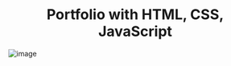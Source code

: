 <div align="center">

<h1>Portfolio with HTML, CSS, JavaScript</h1>
</div>


![image](https://github.com/trong420/trong420_/assets/90754954/a43d14f4-a1e8-4419-8bd9-6021f2ae9f96)

